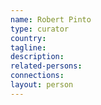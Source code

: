 ```yaml
---
name: Robert Pinto
type: curator
country:
tagline:
description:
related-persons:
connections:
layout: person
---
```

